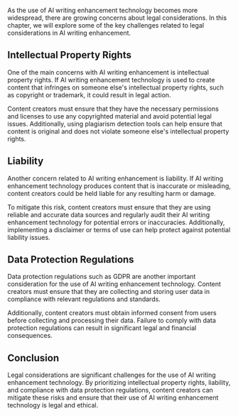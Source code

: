 
As the use of AI writing enhancement technology becomes more widespread, there are growing concerns about legal considerations. In this chapter, we will explore some of the key challenges related to legal considerations in AI writing enhancement.

Intellectual Property Rights
----------------------------

One of the main concerns with AI writing enhancement is intellectual property rights. If AI writing enhancement technology is used to create content that infringes on someone else's intellectual property rights, such as copyright or trademark, it could result in legal action.

Content creators must ensure that they have the necessary permissions and licenses to use any copyrighted material and avoid potential legal issues. Additionally, using plagiarism detection tools can help ensure that content is original and does not violate someone else's intellectual property rights.

Liability
---------

Another concern related to AI writing enhancement is liability. If AI writing enhancement technology produces content that is inaccurate or misleading, content creators could be held liable for any resulting harm or damage.

To mitigate this risk, content creators must ensure that they are using reliable and accurate data sources and regularly audit their AI writing enhancement technology for potential errors or inaccuracies. Additionally, implementing a disclaimer or terms of use can help protect against potential liability issues.

Data Protection Regulations
---------------------------

Data protection regulations such as GDPR are another important consideration for the use of AI writing enhancement technology. Content creators must ensure that they are collecting and storing user data in compliance with relevant regulations and standards.

Additionally, content creators must obtain informed consent from users before collecting and processing their data. Failure to comply with data protection regulations can result in significant legal and financial consequences.

Conclusion
----------

Legal considerations are significant challenges for the use of AI writing enhancement technology. By prioritizing intellectual property rights, liability, and compliance with data protection regulations, content creators can mitigate these risks and ensure that their use of AI writing enhancement technology is legal and ethical.
